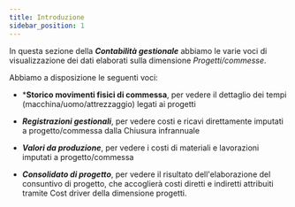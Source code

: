 ```yaml
---
title: Introduzione
sidebar_position: 1
---
```


In questa sezione della ***Contabilità gestionale*** abbiamo le varie voci di visualizzazione dei dati elaborati sulla dimensione *Progetti/commesse*.

Abbiamo a disposizione le seguenti voci:

- ***Storico movimenti fisici di commessa**, per vedere il dettaglio dei tempi (macchina/uomo/attrezzaggio) legati ai progetti

- ***Registrazioni gestionali***, per vedere costi e ricavi direttamente imputati a progetto/commessa dalla Chiusura infrannuale

- ***Valori da produzione***, per vedere i costi di materiali e lavorazioni imputati a progetto/commessa

- ***Consolidato di progetto***, per vedere il risultato dell'elaborazione del consuntivo di progetto, che accoglierà costi diretti e indiretti attribuiti tramite Cost driver della dimensione progetti.


